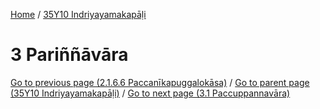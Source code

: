 
[Home](/) / [35Y10 Indriyayamakapāḷi](../35Y10.md)

# 3 Pariññāvāra


[Go to previous page (2.1.6.6 Paccanīkapuggalokāsa)](2/2.1/2.1.6/2.1.6.6.md) / [Go to parent page (35Y10 Indriyayamakapāḷi)](0.md) / [Go to next page (3.1 Paccuppannavāra)](3/3.1.md)


